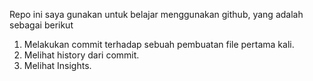 Repo ini saya gunakan untuk belajar menggunakan github, yang adalah sebagai berikut
1. Melakukan commit terhadap sebuah pembuatan file pertama kali.
2. Melihat history dari commit.
3. Melihat Insights.
